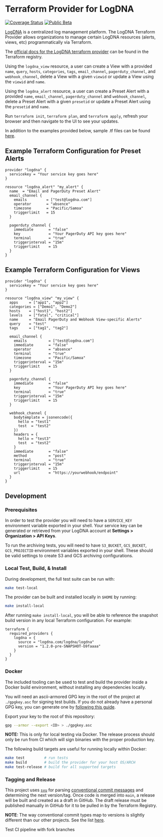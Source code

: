 # Terraform Provider for LogDNA

[![Coverage Status](https://coveralls.io/repos/github/logdna/terraform-provider-logdna/badge.svg?branch=main)](https://coveralls.io/github/logdna/terraform-provider-logdna?branch=main)
[![Public Beta](https://img.shields.io/badge/-Public%20Beta-404346?style=flat)](#)

[LogDNA](https://logdna.com) is a centralized log management platform. The LogDNA Terraform Provider allows organizations to manage certain LogDNA resources (alerts, views, etc) programmatically via Terraform.

The [official docs for the LogDNA terraform provider](https://registry.terraform.io/providers/logdna/logdna/latest/docs) can be found in the Terraform registry.

Using the `logdna_view` resource, a user can create a View with a provided `name`, `query`, `hosts`, `categories`, `tags`, `email_channel`, `pagerduty_channel`, and `webhook_channel`, delete a View with a given `viewid` or update a View using the `viewid` and `name`.

Using the `logdna_alert` resource, a user can create a Preset Alert with a provided `name`, `email_channel`, `pagerduty_channel` and `webhook_channel`, delete a Preset Alert with a given `presetid` or update a Preset Alert using the `presetid` and `name`.

Run `terraform init`, `terraform plan`, and `terraform apply`, refresh your browser and then navigate to the UI to see your updates.

In addition to the examples provided below, sample .tf files can be found [here](https://github.com/logdna/terraform-provider-logdna/tree/main/examples).

## Example Terraform Configuration for Preset Alerts
```
provider "logdna" {
  servicekey = "Your service key goes here"
}

resource "logdna_alert" "my_alert" {
  name  = "Email and PagerDuty Preset Alert"
  email_channel {    
    emails         = ["test@logdna.com"]                 
    operator       = "absence"
    timezone       = "Pacific/Samoa"
    triggerlimit   = 15                  
  }

  pagerduty_channel {
    immediate       = "false"
    key             = "Your PagerDuty API key goes here"
    terminal        = "true"
    triggerinterval = "15m"
    triggerlimit    = 15
  }
}
```

## Example Terraform Configuration for Views
```
provider "logdna" {
  servicekey = "Your service key goes here"
}

resource "logdna_view" "my_view" {
  apps     = ["app1", "app2"]
  categories = ["Demo1", "Demo2"]
  hosts    = ["host1", "host2"]
  levels   = ["fatal", "critical"]
  name     = "Email PagerDuty and Webhook View-specific Alerts"
  query    = "test"
  tags     = ["tag1", "tag2"]

  email_channel {
    emails          = ["test@logdna.com"]
    immediate       = "false"
    operator        = "absence"
    terminal        = "true"
    timezone        = "Pacific/Samoa"
    triggerinterval = "15m"
    triggerlimit    = 15
  }

  pagerduty_channel {
    immediate       = "false"
    key             = "Your PagerDuty API key goes here"
    terminal        = "true"
    triggerinterval = "15m"
    triggerlimit    = 15
  }

  webhook_channel {
    bodytemplate = jsonencode({
      hello = "test1"
      test  = "test2"
    })
    headers = {
      hello = "test3"
      test  = "test2"
    }
    immediate       = "false"
    method          = "post"
    terminal        = "true"
    triggerinterval = "15m"
    triggerlimit    = 15
    url             = "https://yourwebhook/endpoint"
  }
}
```

## Development

### Prerequisites

In order to test the provider you will need to have a `SERVICE_KEY` environment variable
exported in your shell. Your service key can be generated or retrieved from your LogDNA
account at **Settings > Organization > API Keys**.

To run the archiving tests, you will need to have `S3_BUCKET`, `GCS_BUCKET`, `GCS_PROJECTID` environment
variables exported in your shell. These should be valid settings to create S3 and GCS archiving
configurations.

### Local Test, Build, & Install

During development, the full test suite can be run with:

```sh
make test-local
```

The provider can be built and installed locally in `$HOME` by running:

```sh
make install-local
```

After running `make install-local`, you will be able to reference the snapshot build
version in any local Terraform configuration. For example:

```hcl
terraform {
  required_providers {
    logdna = {
      source = "logdna.com/logdna/logdna"
      version = "1.2.0-pre-SNAPSHOT-b9faaaa"
    }
  }
}
```

### Docker

The included tooling can be used to test and build the provider inside a Docker build
environment, without installing any dependencies locally. 

You will need an ascii-armored GPG key in the root of the project at `./gpgkey.asc` for
signing test builds. If you do not already have a personal GPG key, you can generate one
by [following this guide](https://docs.github.com/en/github/authenticating-to-github/managing-commit-signature-verification/generating-a-new-gpg-key).

Export your key to the root of this repository:

```sh
gpg --armor --export <ID> > ./gpgkey.asc
```

**NOTE:** This is only for local testing via Docker. The release process should
only be run from CI which will sign binaries with the proper production key.

The following build targets are useful for running locally within Docker:

```sh
make test         # run tests
make build        # build the provider for your host OS/ARCH
make test-release # build for all supported targets
```

### Tagging and Release

This project uses [`svu`](https://github.com/caarlos0/svu) for parsing
[conventional commit messages](https://github.com/caarlos0/svu#commit-messages-vs-what-they-do)
and determining the next version/tag. Once code is merged into `main`, a release will be
built and created as a draft in GitHub. The draft release must be published manually in
GitHub for it to be pulled in by the Terraform Registry.

**NOTE**: The way conventional commit types map to versions is slightly different than
our other projects. See the list [here](https://github.com/caarlos0/svu#commit-messages-vs-what-they-do).

Test CI pipeline with fork branches
